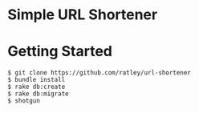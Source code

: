 # Simple URL Shortener

# Getting Started

    $ git clone https://github.com/ratley/url-shortener
    $ bundle install
    $ rake db:create
    $ rake db:migrate
    $ shotgun
    
    
